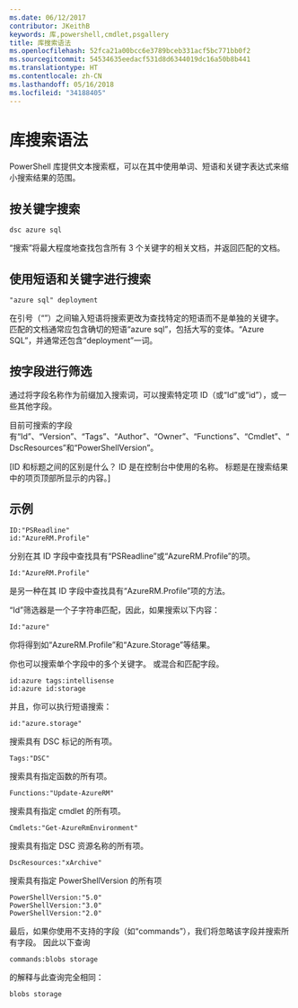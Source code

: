 ```yaml
---
ms.date: 06/12/2017
contributor: JKeithB
keywords: 库,powershell,cmdlet,psgallery
title: 库搜索语法
ms.openlocfilehash: 52fca21a00bcc6e3789bceb331acf5bc771bb0f2
ms.sourcegitcommit: 54534635eedacf531d8d6344019dc16a50b8b441
ms.translationtype: HT
ms.contentlocale: zh-CN
ms.lasthandoff: 05/16/2018
ms.locfileid: "34188405"
---
```

# <a name="gallery-search-syntax"></a>库搜索语法

PowerShell 库提供文本搜索框，可以在其中使用单词、短语和关键字表达式来缩小搜索结果的范围。

## <a name="search-by-keywords"></a>按关键字搜索

    dsc azure sql

“搜索”将最大程度地查找包含所有 3 个关键字的相关文档，并返回匹配的文档。

## <a name="search-using-phrases-and-keywords"></a>使用短语和关键字进行搜索

    "azure sql" deployment

在引号（“”）之间输入短语将搜索更改为查找特定的短语而不是单独的关键字。
匹配的文档通常应包含确切的短语“azure sql”，包括大写的变体。“Azure SQL”，并通常还包含“deployment”一词。

## <a name="filtering-on-fields"></a>按字段进行筛选

通过将字段名称作为前缀加入搜索词，可以搜索特定项 ID（或“Id”或“id”），或一些其他字段。

目前可搜索的字段有“Id”、“Version”、“Tags”、“Author”、“Owner”、“Functions”、“Cmdlet”、“DscResources”和“PowerShellVersion”。

[ID 和标题之间的区别是什么？ ID 是在控制台中使用的名称。 标题是在搜索结果中的项页顶部所显示的内容。]

## <a name="examples"></a>示例

    ID:"PSReadline"
    id:"AzureRM.Profile"

分别在其 ID 字段中查找具有“PSReadline”或“AzureRM.Profile”的项。

    Id:"AzureRM.Profile"

是另一种在其 ID 字段中查找具有“AzureRM.Profile”项的方法。

“Id”筛选器是一个子字符串匹配，因此，如果搜索以下内容：

    Id:"azure"

你将得到如“AzureRM.Profile”和“Azure.Storage”等结果。

你也可以搜索单个字段中的多个关键字。 或混合和匹配字段。

    id:azure tags:intellisense
    id:azure id:storage

并且，你可以执行短语搜索：

    id:"azure.storage"


搜索具有 DSC 标记的所有项。

    Tags:"DSC"

搜索具有指定函数的所有项。

    Functions:"Update-AzureRM"

搜索具有指定 cmdlet 的所有项。

    Cmdlets:"Get-AzureRmEnvironment"

搜索具有指定 DSC 资源名称的所有项。

    DscResources:"xArchive"

搜索具有指定 PowerShellVersion 的所有项

    PowerShellVersion:"5.0"
    PowerShellVersion:"3.0"
    PowerShellVersion:"2.0"


最后，如果你使用不支持的字段（如“commands”），我们将忽略该字段并搜索所有字段。 因此以下查询

    commands:blobs storage

的解释与此查询完全相同：

    blobs storage